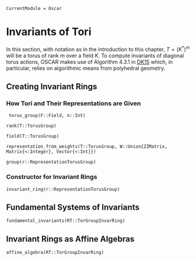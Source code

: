 ```@meta
CurrentModule = Oscar
```

# Invariants of Tori
In this section, with notation as in the introduction to this chapter, $T =(K^{\ast})^m$ will be a torus of rank $m$
over a field $K$. To compute invariants of diagonal torus actions, OSCAR makes use of Algorithm 4.3.1  in [DK15](@cite) which,
in particular, relies on algorithmic means from polyhedral geometry.

## Creating Invariant Rings

### How Tori  and Their Representations are Given

```@docs
 torus_group(F::Field, n::Int)
```

```@docs
rank(T::TorusGroup)
```

```@docs
field(T::TorusGroup)
```

```@docs
representation_from_weights(T::TorusGroup, W::Union{ZZMatrix, Matrix{<:Integer}, Vector{<:Int}})
```

```@docs
group(r::RepresentationTorusGroup)
```

### Constructor for Invariant Rings

```@docs
invariant_ring(r::RepresentationTorusGroup)
```


## Fundamental Systems of Invariants

```@docs
fundamental_invariants(RT::TorGroupInvarRing)
```


## Invariant Rings as Affine Algebras

```@docs
affine_algebra(RT::TorGroupInvarRing)
```
